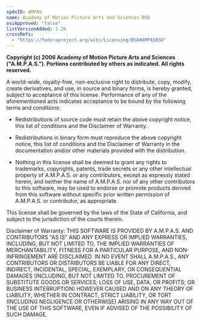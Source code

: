 ```yaml
---
spdxID: AMPAS
name: Academy of Motion Picture Arts and Sciences BSD
osiApproved: "false"
listVersionAdded: 1.20
crossRefs: 
  - "https://fedoraproject.org/wiki/Licensing/BSD#AMPASBSD"
---
```


**Copyright (c) 2006 Academy of Motion Picture Arts and Sciences ("A.M.P.A.S."). Portions contributed by others as indicated. All rights reserved.**

A world-wide, royalty-free, non-exclusive right to distribute, copy, modify, create derivatives, and use, in source and binary forms, is hereby granted, subject to acceptance of this license. Performance of any of the aforementioned acts indicates acceptance to be bound by the following terms and conditions:

* Redistributions of source code must retain the above copyright notice, this list of conditions and the Disclaimer of Warranty.

* Redistributions in binary form must reproduce the above copyright notice, this list of conditions and the Disclaimer of Warranty in the documentation and/or other materials provided with the distribution.

* Nothing in this license shall be deemed to grant any rights to trademarks, copyrights, patents, trade secrets or any other intellectual property of A.M.P.A.S. or any contributors, except as expressly stated herein, and neither the name of A.M.P.A.S. nor of any other contributors to this software, may be used to endorse or promote products derived from this software without specific prior written permission of A.M.P.A.S. or contributor, as appropriate.

This license shall be governed by the laws of the State of California, and subject to the jurisdiction of the courts therein.

Disclaimer of Warranty: THIS SOFTWARE IS PROVIDED BY A.M.P.A.S. AND CONTRIBUTORS "AS IS" AND ANY EXPRESS OR IMPLIED WARRANTIES, INCLUDING, BUT NOT LIMITED TO, THE IMPLIED WARRANTIES OF MERCHANTABILITY, FITNESS FOR A PARTICULAR PURPOSE, AND NON-INFRINGEMENT ARE DISCLAIMED. IN NO EVENT SHALL A.M.P.A.S., ANY CONTRIBUTORS OR DISTRIBUTORS BE LIABLE FOR ANY DIRECT, INDIRECT, INCIDENTAL, SPECIAL, EXEMPLARY, OR CONSEQUENTIAL DAMAGES (INCLUDING, BUT NOT LIMITED TO, PROCUREMENT OF SUBSTITUTE GOODS OR SERVICES; LOSS OF USE, DATA, OR PROFITS; OR BUSINESS INTERRUPTION) HOWEVER CAUSED AND ON ANY THEORY OF LIABILITY, WHETHER IN CONTRACT, STRICT LIABILITY, OR TORT (INCLUDING NEGLIGENCE OR OTHERWISE) ARISING IN ANY WAY OUT OF THE USE OF THIS SOFTWARE, EVEN IF ADVISED OF THE POSSIBILITY OF SUCH DAMAGE.
